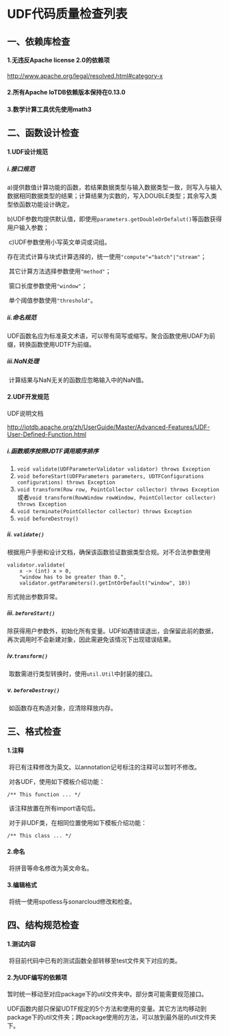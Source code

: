 # UDF代码质量检查列表

## 一、依赖库检查

#### 1.无违反Apache license 2.0的依赖项

http://www.apache.org/legal/resolved.html#category-x

#### 2.所有Apache IoTDB依赖版本保持在0.13.0

#### 3.数学计算工具优先使用math3

## 二、函数设计检查

#### 1.UDF设计规范

##### i.接口规范

​	a)提供数值计算功能的函数，若结果数据类型与输入数据类型一致，则写入与输入数据相同数据类型的结果；计算结果为实数的，写入DOUBLE类型；其余写入类型依函数功能设计确定。

​	b)UDF参数均提供默认值，即使用`parameters.getDoubleOrDefalut()`等函数获得用户输入参数；

​	c)UDF参数使用小写英文单词或词组。

​	存在流式计算与块式计算选择的，统一使用`"compute"="batch"|"stream"`；

​	其它计算方法选择参数使用`"method"`；

​	窗口长度参数使用`"window"`；

​	单个阈值参数使用`"threshold"`。

##### ii.命名规范

​	UDF函数名应为标准英文术语，可以带有简写或缩写。聚合函数使用UDAF为前缀，转换函数使用UDTF为前缀。

##### iii.NaN处理

​	计算结果与NaN无关的函数应忽略输入中的NaN值。

#### 2.UDF开发规范

UDF说明文档

http://iotdb.apache.org/zh/UserGuide/Master/Advanced-Features/UDF-User-Defined-Function.html

##### i.函数顺序按照UDTF调用顺序排序

1. `void validate(UDFParameterValidator validator) throws Exception`
2. `void beforeStart(UDFParameters parameters, UDTFConfigurations configurations) throws Exception`
3. `void transform(Row row, PointCollector collector) throws Exception`或者`void transform(RowWindow rowWindow, PointCollector collector) throws Exception`
4. `void terminate(PointCollector collector) throws Exception`
5. `void beforeDestroy()`

##### ii. `validate()`

​	根据用户手册和设计文档，确保该函数验证数据类型合规。对不合法参数使用

```
validator.validate(
	x -> (int) x > 0,
	"window has to be greater than 0.",
	validator.getParameters().getIntOrDefault("window", 10))
```

形式抛出参数异常。

##### iii. `beforeStart()`

​	除获得用户参数外，初始化所有变量。UDF如遇错误退出，会保留此前的数据，再次调用时不会新建对象，因此需避免该情况下出现错误结果。

##### iv.`transform()`

​	取数需进行类型转换时，使用`util.Util`中封装的接口。

##### v. `beforeDestroy()`

​	如函数存在构造对象，应清除释放内存。

## 三、格式检查

#### 1.注释

​	将已有注释修改为英文。以annotation记号标注的注释可以暂时不修改。

​	对各UDF，使用如下模板介绍功能：

```
/** This function ... */
```

​	该注释放置在所有import语句后。

​	对于非UDF类，在相同位置使用如下模板介绍功能：

```
/** This class ... */
```

#### 2.命名

​	将拼音等命名修改为英文命名。

#### 3.编辑格式

​	将统一使用spotless与sonarcloud修改和检查。

## 四、结构规范检查

#### 1.测试内容

​	将目前代码中已有的测试函数全部转移至test文件夹下对应的类。

#### 2.为UDF编写的依赖项

​	暂时统一移动至对应package下的util文件夹中。部分类可能需要规范接口。

​	UDF函数内部只保留UDTF规定的5个方法和使用的变量。其它方法均移动到package下的util文件夹；跨package使用的方法，可以放到最外层的util文件夹下。
